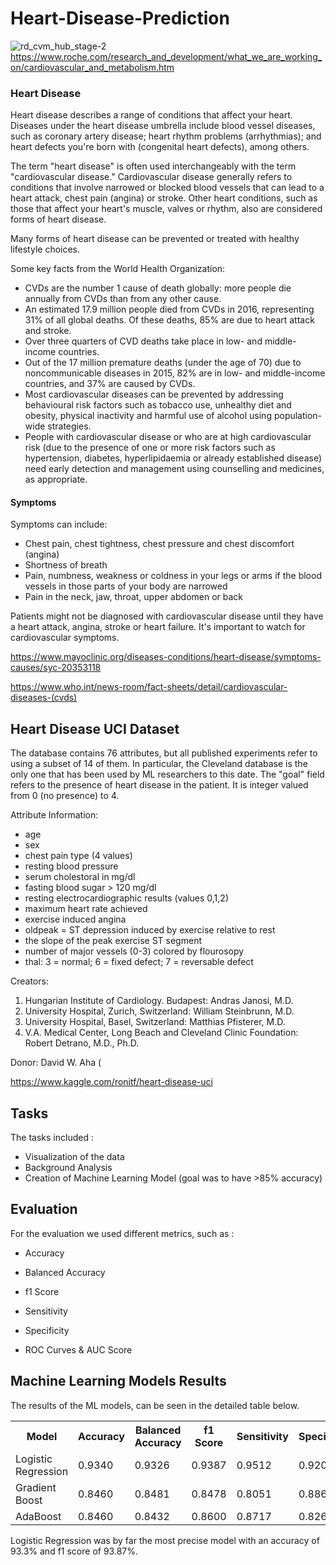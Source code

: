 # Heart-Disease-Prediction


![rd_cvm_hub_stage-2](https://user-images.githubusercontent.com/47864776/103246733-3090f000-496d-11eb-9cd4-f1b02400f99f.jpg)
https://www.roche.com/research_and_development/what_we_are_working_on/cardiovascular_and_metabolism.htm

<h3> Heart Disease</h3>

Heart disease describes a range of conditions that affect your heart. Diseases under the heart disease umbrella include blood vessel diseases, such as coronary artery disease; heart rhythm problems (arrhythmias); and heart defects you're born with (congenital heart defects), among others.

The term "heart disease" is often used interchangeably with the term "cardiovascular disease." Cardiovascular disease generally refers to conditions that involve narrowed or blocked blood vessels that can lead to a heart attack, chest pain (angina) or stroke. Other heart conditions, such as those that affect your heart's muscle, valves or rhythm, also are considered forms of heart disease.

Many forms of heart disease can be prevented or treated with healthy lifestyle choices.

Some key facts from the World Health Organization:

- CVDs are the number 1 cause of death globally: more people die annually from CVDs than from any other cause.
- An estimated 17.9 million people died from CVDs in 2016, representing 31% of all global deaths. Of these deaths, 85% are due to heart attack and stroke.
- Over three quarters of CVD deaths take place in low- and middle-income countries.
- Out of the 17 million premature deaths (under the age of 70) due to noncommunicable diseases in 2015, 82% are in low- and middle-income countries, and 37% are caused by CVDs.
- Most cardiovascular diseases can be prevented by addressing behavioural risk factors such as tobacco use, unhealthy diet and obesity, physical inactivity and harmful use of alcohol using population-wide strategies.
- People with cardiovascular disease or who are at high cardiovascular risk (due to the presence of one or more risk factors such as hypertension, diabetes, hyperlipidaemia or already established disease) need early detection and management using counselling and medicines, as appropriate.

<h4> Symptoms </h4>

Symptoms can include:

- Chest pain, chest tightness, chest pressure and chest discomfort (angina)
- Shortness of breath
- Pain, numbness, weakness or coldness in your legs or arms if the blood vessels in those parts of your body are narrowed
- Pain in the neck, jaw, throat, upper abdomen or back

Patients might not be diagnosed with cardiovascular disease until they have a heart attack, angina, stroke or heart failure. 
It's important to watch for cardiovascular symptoms.

https://www.mayoclinic.org/diseases-conditions/heart-disease/symptoms-causes/syc-20353118

https://www.who.int/news-room/fact-sheets/detail/cardiovascular-diseases-(cvds)





<h2> Heart Disease UCI Dataset </h2>

The database contains 76 attributes, but all published experiments refer to using a subset of 14 of them. In particular, the Cleveland database is the only one that has been used by ML researchers to this date. The "goal" field refers to the presence of heart disease in the patient. It is integer valued from 0 (no presence) to 4.

Attribute Information:

- age
- sex
- chest pain type (4 values)
- resting blood pressure
- serum cholestoral in mg/dl
- fasting blood sugar > 120 mg/dl
- resting electrocardiographic results (values 0,1,2)
- maximum heart rate achieved
- exercise induced angina
- oldpeak = ST depression induced by exercise relative to rest
- the slope of the peak exercise ST segment
- number of major vessels (0-3) colored by flourosopy
- thal: 3 = normal; 6 = fixed defect; 7 = reversable defect


Creators:

1. Hungarian Institute of Cardiology. Budapest: Andras Janosi, M.D.
2. University Hospital, Zurich, Switzerland: William Steinbrunn, M.D.
3. University Hospital, Basel, Switzerland: Matthias Pfisterer, M.D.
4. V.A. Medical Center, Long Beach and Cleveland Clinic Foundation: Robert Detrano, M.D., Ph.D.

Donor:
David W. Aha (

https://www.kaggle.com/ronitf/heart-disease-uci


<h2> Tasks </h2>

The tasks included :

- Visualization of the data
- Background Analysis
- Creation of Machine Learning Model (goal was to have >85% accuracy)


<h2> Evaluation </h2>

For the evaluation we used different metrics, such as :

- Accuracy


- Balanced Accuracy 



- f1 Score



- Sensitivity 



- Specificity




- ROC Curves & AUC Score







<html>
<head>


<body>

<h2>Machine Learning Models Results</h2>

The results of the ML models, can be seen in the detailed table below.

<table>
  <tr>
    <th>Model</th>
    <th>Accuracy</th>
    <th>Balanced Accuracy</th>
    <th>f1 Score</th>
    <th>Sensitivity</th>
    <th>Specificity</th>
    <th>AUC</th>
  </tr>
  <tr>
    <td>Logistic Regression</td>
    <td>0.9340</td>
    <td>0.9326</td>
    <td>0.9387</td>
    <td>0.9512</td>
    <td>0.9200</td>
    <td>0.9447</td>

  </tr>
  <tr>
    <td>Gradient Boost</td>
    <td>0.8460</td>
    <td>0.8481</td>
    <td>0.8478</td>
    <td>0.8051</td>
    <td>0.8863</td>
    <td>0.934</td>
  </tr>
  <tr>
    <td>AdaBoost</td>
    <td>0.8460</td>
    <td>0.8432</td>
    <td>0.8600</td>
    <td>0.8717</td>
    <td>0.8269</td>
    <td>0.9287</td>
  </tr>
  <tr>
 
  </tr>
</table>

</body>
</html>

Logistic Regression was by far the most precise model with an accuracy of 93.3% and f1 score of 93.87%.
